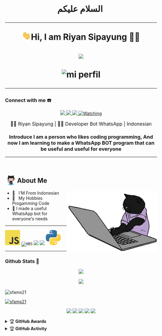 <h1 align="center"> السلام عليكم <img
</p>

------
  <img src="https://raw.githubusercontent.com/ABSphreak/ABSphreak/master/gifs/Hi.gif" width="30px">Hi, I am Riyan Sipayung 👨‍💻
<p align="center">
  <img src="https://telegra.ph/file/8d999105b214c822508c2.jpg" />
</p>

![mi perfil](https://res.cloudinary.com/superfolio/image/upload/v1620689979/68747470733a2f2f692e70696e696d672e636f6d2f6f726967696e616c732f63362f33332f63322f63363333633230656465383266306530636564376435373064626533613166332e676966_yjuh2s.gif)

------
### Connect with me ☎️
<p align="center">
  <a href="https://instagram.com/riyanspyg01"><img src="https://img.shields.io/badge/Instagram-E4405F?style=for-the-badge&logo=instagram&logoColor=white"/> 
  <a href="https://wa.me/6289636827082?text=Hi%20Riyan%20Sipayung"><img src="https://img.shields.io/badge/WhatsApp-25D366?style=for-the-badge&logo=whatsapp&logoColor=white" />
  <a href="https://www.facebook.com/riyan.promdn"><img src="https://img.shields.io/badge/Facebook-%234267B2.svg?&style=for-the-badge&logo=facebook&logoColor=white" />
   <a name=GuaAbuzz&label=VIEWS&style=flat-square&color=orange" />
  <a href="https://komarev.com/ghpvc/?username=Abuzzpoet&color=blue&style=flat-square&label=Profile+Views"><img title="Watching" src="https://komarev.com/ghpvc/?username=Abuzzpoet&color=green&style=flat-square&label=Profile+View"></a>
</p>
  
<p style="text-align: center; font-size: 1rem;" align='center'>👦🏻 Riyan Sipayung | 👨‍💻 Developer Bot WhatsApp | Indonesian</p>

<h3 align="center">Introduce I am a person who likes coding programming, And now I am learning to make a WhatsApp BOT program that can be useful and useful for everyone</h3>

------

<br />

<h2 style="display: flex; align-items: center; margin-bottom: 1rem;"><img style="width: 40px; margin: 0;" src="./assets/Octocat/Octocat.png" alt="🌟" width='40' /> About Me</h2>

<!-- 
<img width="35%" align="right" alt="Github" src="https://user-images.githubusercontent.com/48678280/88862734-4903af80-d201-11ea-968b-9c939d88a37c.gif" />  -->

<img align='right' src="https://github.com/BhavyaCodes/BhavyaCodes/blob/master/.github/cat.gif" height="" width="300" alt="coding cat">

- 🍁 &nbsp; I'M From Indonesian
- 🍁 &nbsp; My Hobbies Progamming Code
- 🍁 I made a useful WhatsApp bot for everyone's needs

<hr>

<!-- <h3> 🛠 &nbsp;Tech Stack</h3> -->



<code><img height="50" src="https://raw.githubusercontent.com/github/explore/80688e429a7d4ef2fca1e82350fe8e3517d3494d/topics/javascript/javascript.png" alt="Javascript"/></code>
 <code><img height="50" src="https://images.vexels.com/media/users/3/166470/isolated/lists/73835fa38fba6d35aff9de603dc5044a-icono-de-lenguaje-de-programacion-php.png" alt="HBS"/></code>
 <code><img height="50" src="https://cdn.iconscout.com/icon/free/png-256/java-60-1174953.png"/></code>
 <code><img height="50" src="https://cdn.iconscout.com/icon/free/png-256/node-js-1-1174935.png"/></code>
 <code><img height="50" src="https://raw.githubusercontent.com/albinagorta/albinagorta/main/assets/python.svg" alt="Python"/></code>
 
 ------
 ### Github Stats 🚀

<p align="center"><a href="https://github.com/SFams21"><img src="https://github-readme-stats.vercel.app/api?username=SFams21&show_icons=true&theme=radical"></a></p>
<p align="center"><a href="https://github.com/SFams21"><img src="https://github-readme-stats.vercel.app/api/top-langs/?username=SFams21&theme=radical&layout=compact"></a></p>
<p><img align="center" src="https://github-readme-streak-stats.herokuapp.com/?user=sfams21&" alt="sfams21" /></p>
<p align="left"> <a href="https://github.com/ryo-ma/github-profile-trophy"><img src="https://github-profile-trophy.vercel.app/?username=sfams21" alt="sfams21" /></a> </p>


<p align="center">
    <img src="https://img.shields.io/badge/OS-Linux-blue?&logo=Linux" />
    <img src="https://img.shields.io/badge/OS-Windows-blue?&logo=Windows" />
    <img src="https://img.shields.io/badge/IDE-Xcode-blue?&logo=xcode" />
    <img src="https://img.shields.io/badge/Text%20Editor-Visual%20Studio%20Code-blue?&logo=visual%20studio%20code&logoColor=blue" />
    <img src="https://img.shields.io/badge/Sublime%20Text-gray?&logo=Sublime-Text" />
</p>
<details>
    <summary>&#127942 <b>GitHub Awards</b></summary><br/>

![Github Trophy](https://github-profile-trophy.vercel.app/?username=SFams21)

</details>

<details>
    <summary>&#127942 <b>GitHub Activity</b></summary><br/>

![Metrics](https://metrics.lecoq.io/SFams21)

</details> 